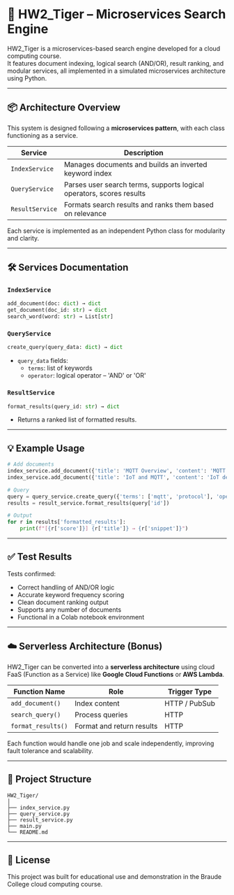 # 🐅 HW2_Tiger – Microservices Search Engine

HW2_Tiger is a microservices-based search engine developed for a cloud computing course.  
It features document indexing, logical search (AND/OR), result ranking, and modular services, all implemented in a simulated microservices architecture using Python.

---

## 📦 Architecture Overview

This system is designed following a **microservices pattern**, with each class functioning as a service.

| Service         | Description                                                           |
|----------------|-----------------------------------------------------------------------|
| `IndexService` | Manages documents and builds an inverted keyword index                |
| `QueryService` | Parses user search terms, supports logical operators, scores results  |
| `ResultService`| Formats search results and ranks them based on relevance              |

Each service is implemented as an independent Python class for modularity and clarity.

---

## 🛠️ Services Documentation

### `IndexService`
```python
add_document(doc: dict) → dict
get_document(doc_id: str) → dict
search_word(word: str) → List[str]
```

### `QueryService`
```python
create_query(query_data: dict) → dict
```
- `query_data` fields:
  - `terms`: list of keywords
  - `operator`: logical operator – 'AND' or 'OR'

### `ResultService`
```python
format_results(query_id: str) → dict
```
- Returns a ranked list of formatted results.

---

## 💡 Example Usage

```python
# Add documents
index_service.add_document({'title': 'MQTT Overview', 'content': 'MQTT is a lightweight messaging protocol'})
index_service.add_document({'title': 'IoT and MQTT', 'content': 'IoT devices use MQTT for communication'})

# Query
query = query_service.create_query({'terms': ['mqtt', 'protocol'], 'operator': 'OR'})
results = result_service.format_results(query['id'])

# Output
for r in results['formatted_results']:
    print(f"[{r['score']}] {r['title']} → {r['snippet']}")
```

---

## ✅ Test Results

Tests confirmed:
- Correct handling of AND/OR logic
- Accurate keyword frequency scoring
- Clean document ranking output
- Supports any number of documents
- Functional in a Colab notebook environment

---

## ☁️ Serverless Architecture (Bonus)

HW2_Tiger can be converted into a **serverless architecture** using cloud FaaS (Function as a Service) like **Google Cloud Functions** or **AWS Lambda**.

| Function Name     | Role                      | Trigger Type     |
|------------------|---------------------------|------------------|
| `add_document()`  | Index content             | HTTP / PubSub    |
| `search_query()`  | Process queries           | HTTP             |
| `format_results()`| Format and return results | HTTP             |

Each function would handle one job and scale independently, improving fault tolerance and scalability.

---

## 📂 Project Structure

```
HW2_Tiger/
│
├── index_service.py
├── query_service.py
├── result_service.py
├── main.py
└── README.md
```

---

## 📜 License

This project was built for educational use and demonstration in the Braude College cloud computing course.
